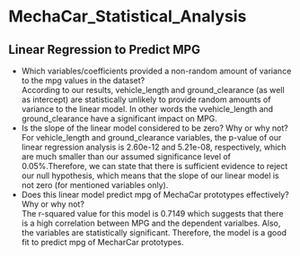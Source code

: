 # MechaCar_Statistical_Analysis
## Linear Regression to Predict MPG  
- Which variables/coefficients provided a non-random amount of variance to the mpg values in the dataset?  
According to our results, vehicle_length and ground_clearance (as well as intercept) are statistically unlikely to provide random amounts of variance to the linear model. In other words the vvehicle_length and ground_clearance have a significant impact on MPG.   
- Is the slope of the linear model considered to be zero? Why or why not?  
For vehicle_length and ground_clearance variables, the p-value of our linear regression analysis is 2.60e-12 and 5.21e-08, respectively, which are much smaller than our assumed significance level of 0.05%.Therefore, we can state that there is sufficient evidence to reject our null hypothesis, which means that the slope of our linear model is not zero (for mentioned variables only). 
- Does this linear model predict mpg of MechaCar prototypes effectively? Why or why not?  
The r-squared value for this model is 0.7149 which suggests that there is a high correlation between MPG and the dependent varialbes. Also, the variables are statistically significant. Therefore, the model is a good fit to predict mpg of MecharCar prototypes.  

